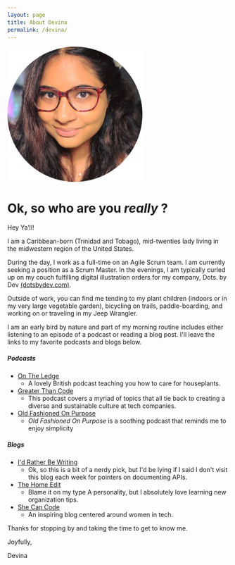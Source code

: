 ```yaml
---
layout: page
title: About Devina
permalink: /devina/
---
```

![Headshot](assets/images/circle-cropped.png)

# Ok, so who are you *really* ?  

Hey Ya’ll! 

I am a Caribbean-born (Trinidad and Tobago), mid-twenties lady living in the midwestern region of the United States.

During the day, I work as a full-time on an Agile Scrum team. I am currently seeking a position as a Scrum Master. In the evenings, I am typically curled up on my couch fulfilling digital illustration orders for my company, Dots. by Dev [(dotsbydev.com)](https://dotsbydev.com/).

Outside of work, you can find me tending to my plant children (indoors or in my very large vegetable garden), bicycling on trails, paddle-boarding, and working on or traveling in my Jeep Wrangler. 

I am an early bird by nature and part of my morning routine includes either listening to an episode of a podcast or reading a blog post. I'll leave the links to my favorite podcasts and blogs below. 

##### Podcasts 
- [On The Ledge](https://podcasts.apple.com/us/podcast/on-the-ledge/id1211183700)
    - A lovely British podcast teaching you how to care for houseplants.
- [Greater Than Code](https://www.greaterthancode.com/#:~:text=Greater%20Than%20Code%20is%20a,of%20software%20development%20and%20technology.)
    - This podcast covers a myriad of topics that all tie back to creating a diverse and sustainable culture at tech companies.
- [Old Fashioned On Purpose](https://www.oldfashionedonpurpose.com/#:~:text=Welcome%20to%20the%20Old%2DFashioned%20On%20Purpose%20Podcast&text=Join%20best%2Dselling%20author%20and,a%20decade%20of%20modern%20homesteading.)
    - *Old Fashioned On Purpose* is a soothing podcast that reminds me to enjoy simplicity

##### Blogs
- [I'd Rather Be Writing](https://idratherbewriting.com/)
    - Ok, so this is a bit of a nerdy pick, but I'd be lying if I said I don't visit this blog each week for pointers on documenting APIs.
- [The Home Edit](https://www.thehomeedit.com/blog/)
    - Blame it on my type A personality, but I absolutely love learning new organization tips.
- [She Can Code](https://shecancode.io/shecancode-blog)
    - An inspiring blog centered around women in tech. 

Thanks for stopping by and taking the time to get to know me. 

Joyfully,

Devina